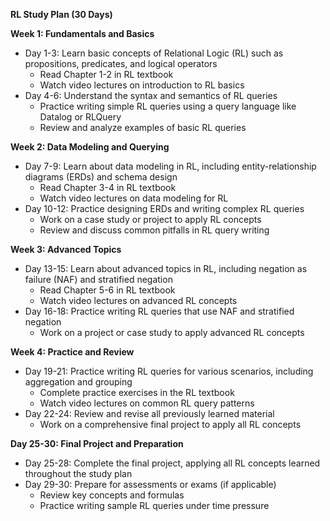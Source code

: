 **RL Study Plan (30 Days)**

**Week 1: Fundamentals and Basics**

* Day 1-3: Learn basic concepts of Relational Logic (RL) such as propositions, predicates, and logical operators
	+ Read Chapter 1-2 in RL textbook
	+ Watch video lectures on introduction to RL basics
* Day 4-6: Understand the syntax and semantics of RL queries
	+ Practice writing simple RL queries using a query language like Datalog or RLQuery
	+ Review and analyze examples of basic RL queries

**Week 2: Data Modeling and Querying**

* Day 7-9: Learn about data modeling in RL, including entity-relationship diagrams (ERDs) and schema design
	+ Read Chapter 3-4 in RL textbook
	+ Watch video lectures on data modeling for RL
* Day 10-12: Practice designing ERDs and writing complex RL queries
	+ Work on a case study or project to apply RL concepts
	+ Review and discuss common pitfalls in RL query writing

**Week 3: Advanced Topics**

* Day 13-15: Learn about advanced topics in RL, including negation as failure (NAF) and stratified negation
	+ Read Chapter 5-6 in RL textbook
	+ Watch video lectures on advanced RL concepts
* Day 16-18: Practice writing RL queries that use NAF and stratified negation
	+ Work on a project or case study to apply advanced RL concepts

**Week 4: Practice and Review**

* Day 19-21: Practice writing RL queries for various scenarios, including aggregation and grouping
	+ Complete practice exercises in the RL textbook
	+ Watch video lectures on common RL query patterns
* Day 22-24: Review and revise all previously learned material
	+ Work on a comprehensive final project to apply all RL concepts

**Day 25-30: Final Project and Preparation**

* Day 25-28: Complete the final project, applying all RL concepts learned throughout the study plan
* Day 29-30: Prepare for assessments or exams (if applicable)
	+ Review key concepts and formulas
	+ Practice writing sample RL queries under time pressure